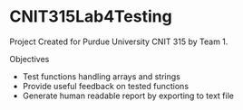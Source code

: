 # CNIT315Lab4Testing

Project Created for Purdue University CNIT 315 by Team 1.

Objectives
* Test functions handling arrays and strings
* Provide useful feedback on tested functions
* Generate human readable report by exporting to text file
